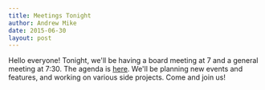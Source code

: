 ```yaml
---
title: Meetings Tonight
author: Andrew Mike
date: 2015-06-30
layout: post
---
```


Hello everyone! Tonight, we'll be having a board meeting at 7 and a general meeting at 7:30. The agenda is [here](http://wiki.hacksburg.org/meetings:meeting_agenda_and_minutes_for_2015-06-30). We'll be planning new events and features, and working on various side projects. Come and join us!